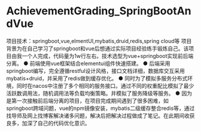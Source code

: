 # AchievementGrading_SpringBootAndVue
项目技术：springboot,vue,elmentUI,mybatis,druid,redis,spring cloud等
项目背景为在自己学习了springboot和vue后想通过实际项目经验练手锻炼自己。该项目由我一个人完成，代码量为1w行左右。技术选型为vue+springboot实现前后端分离。
● 前端使用vue框架结合elementui组件快速搭建。
● 后端采用springboot编写，完全遵循restful设计风格，接口文档详细，数据库交互采用mybatis+druid，并采用了redis做到缓存优化。
● 同时为了模拟多服务分布式环境，同时在nacos中注册了多个相同的服务接口。通过不同的权重配比模拟了最少活跃数调用法，随机调用法等负载均衡策略。并模拟了服务降级等服务。
● 因为是第一次接触前后端分离的项目，在项目完成期间遇到了很多困难，如springboot跨域问题，vue的npm镜像安装，mybatis二级缓存整合redis等，通过找导师及网上找博客解决诸多问题，解决后把解决过程做成了笔记。在此期间收获良多，加深了自己的代码优化意识。
